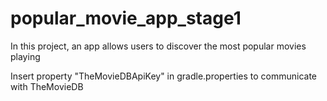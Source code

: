 # popular_movie_app_stage1
In this project, an app allows users to discover the most popular movies playing

Insert property "TheMovieDBApiKey" in gradle.properties to communicate with TheMovieDB